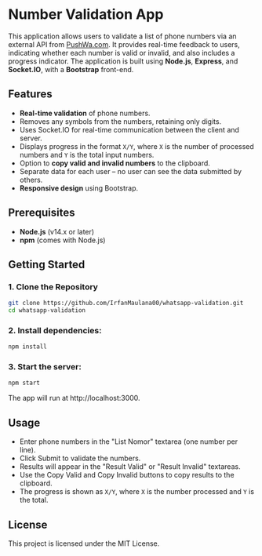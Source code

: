 # Number Validation App

This application allows users to validate a list of phone numbers via an external API from <a href="https://pushwa.com/">PushWa.com</a>. It provides real-time feedback to users, indicating whether each number is valid or invalid, and also includes a progress indicator. The application is built using **Node.js**, **Express**, and **Socket.IO**, with a **Bootstrap** front-end.

## Features

- **Real-time validation** of phone numbers.
- Removes any symbols from the numbers, retaining only digits.
- Uses Socket.IO for real-time communication between the client and server.
- Displays progress in the format `X/Y`, where `X` is the number of processed numbers and `Y` is the total input numbers.
- Option to **copy valid and invalid numbers** to the clipboard.
- Separate data for each user – no user can see the data submitted by others.
- **Responsive design** using Bootstrap.

## Prerequisites

- **Node.js** (v14.x or later)
- **npm** (comes with Node.js)

## Getting Started

### 1. Clone the Repository

```bash
git clone https://github.com/IrfanMaulana00/whatsapp-validation.git
cd whatsapp-validation
```

### 2. Install dependencies:

``` bash
npm install
```

### 3. Start  the server:

``` bash
npm start
```
The app will run at http://localhost:3000.

## Usage
- Enter phone numbers in the "List Nomor" textarea (one number per line).
- Click Submit to validate the numbers.
- Results will appear in the "Result Valid" or "Result Invalid" textareas.
- Use the Copy Valid and Copy Invalid buttons to copy results to the clipboard.
- The progress is shown as `X/Y`, where `X` is the number processed and `Y` is the total.

## License
This project is licensed under the MIT License.
